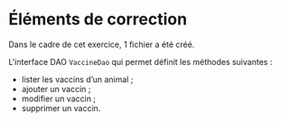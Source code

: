 # Éléments de correction

Dans le cadre de cet exercice, 1 fichier a été créé.

L'interface DAO `VaccineDao` qui permet définit les méthodes suivantes :

* lister les vaccins d’un animal ; 
* ajouter un vaccin ; 
* modifier un vaccin ; 
* supprimer un vaccin.
